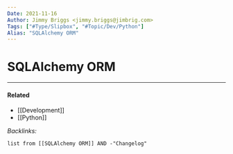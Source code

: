 ```yaml
---
Date: 2021-11-16
Author: Jimmy Briggs <jimmy.briggs@jimbrig.com>
Tags: ["#Type/Slipbox", "#Topic/Dev/Python"]
Alias: "SQLAlchemy ORM"
---
```


# SQLAlchemy ORM

***

#### Related

- [[Development]]
- [[Python]]


*Backlinks:*

```dataview
list from [[SQLAlchemy ORM]] AND -"Changelog"
```